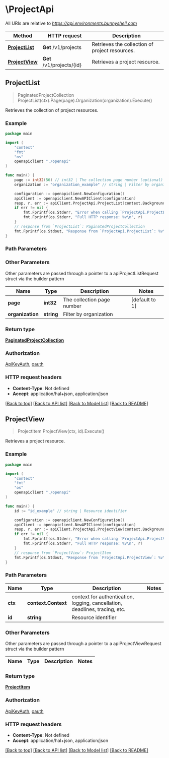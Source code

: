 # \ProjectApi

All URIs are relative to *https://api.environments.bunnyshell.com*

Method | HTTP request | Description
------------- | ------------- | -------------
[**ProjectList**](ProjectApi.md#ProjectList) | **Get** /v1/projects | Retrieves the collection of project resources.
[**ProjectView**](ProjectApi.md#ProjectView) | **Get** /v1/projects/{id} | Retrieves a project resource.



## ProjectList

> PaginatedProjectCollection ProjectList(ctx).Page(page).Organization(organization).Execute()

Retrieves the collection of project resources.



### Example

```go
package main

import (
    "context"
    "fmt"
    "os"
    openapiclient "./openapi"
)

func main() {
    page := int32(56) // int32 | The collection page number (optional) (default to 1)
    organization := "organization_example" // string | Filter by organization (optional)

    configuration := openapiclient.NewConfiguration()
    apiClient := openapiclient.NewAPIClient(configuration)
    resp, r, err := apiClient.ProjectApi.ProjectList(context.Background()).Page(page).Organization(organization).Execute()
    if err != nil {
        fmt.Fprintf(os.Stderr, "Error when calling `ProjectApi.ProjectList``: %v\n", err)
        fmt.Fprintf(os.Stderr, "Full HTTP response: %v\n", r)
    }
    // response from `ProjectList`: PaginatedProjectCollection
    fmt.Fprintf(os.Stdout, "Response from `ProjectApi.ProjectList`: %v\n", resp)
}
```

### Path Parameters



### Other Parameters

Other parameters are passed through a pointer to a apiProjectListRequest struct via the builder pattern


Name | Type | Description  | Notes
------------- | ------------- | ------------- | -------------
 **page** | **int32** | The collection page number | [default to 1]
 **organization** | **string** | Filter by organization | 

### Return type

[**PaginatedProjectCollection**](PaginatedProjectCollection.md)

### Authorization

[ApiKeyAuth](../README.md#ApiKeyAuth), [oauth](../README.md#oauth)

### HTTP request headers

- **Content-Type**: Not defined
- **Accept**: application/hal+json, application/json

[[Back to top]](#) [[Back to API list]](../README.md#documentation-for-api-endpoints)
[[Back to Model list]](../README.md#documentation-for-models)
[[Back to README]](../README.md)


## ProjectView

> ProjectItem ProjectView(ctx, id).Execute()

Retrieves a project resource.



### Example

```go
package main

import (
    "context"
    "fmt"
    "os"
    openapiclient "./openapi"
)

func main() {
    id := "id_example" // string | Resource identifier

    configuration := openapiclient.NewConfiguration()
    apiClient := openapiclient.NewAPIClient(configuration)
    resp, r, err := apiClient.ProjectApi.ProjectView(context.Background(), id).Execute()
    if err != nil {
        fmt.Fprintf(os.Stderr, "Error when calling `ProjectApi.ProjectView``: %v\n", err)
        fmt.Fprintf(os.Stderr, "Full HTTP response: %v\n", r)
    }
    // response from `ProjectView`: ProjectItem
    fmt.Fprintf(os.Stdout, "Response from `ProjectApi.ProjectView`: %v\n", resp)
}
```

### Path Parameters


Name | Type | Description  | Notes
------------- | ------------- | ------------- | -------------
**ctx** | **context.Context** | context for authentication, logging, cancellation, deadlines, tracing, etc.
**id** | **string** | Resource identifier | 

### Other Parameters

Other parameters are passed through a pointer to a apiProjectViewRequest struct via the builder pattern


Name | Type | Description  | Notes
------------- | ------------- | ------------- | -------------


### Return type

[**ProjectItem**](ProjectItem.md)

### Authorization

[ApiKeyAuth](../README.md#ApiKeyAuth), [oauth](../README.md#oauth)

### HTTP request headers

- **Content-Type**: Not defined
- **Accept**: application/hal+json, application/json

[[Back to top]](#) [[Back to API list]](../README.md#documentation-for-api-endpoints)
[[Back to Model list]](../README.md#documentation-for-models)
[[Back to README]](../README.md)

